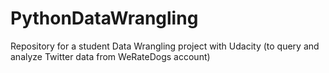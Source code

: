 # PythonDataWrangling
Repository for a student Data Wrangling project with Udacity (to query and analyze Twitter data from WeRateDogs account)
